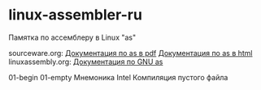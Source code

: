 # linux-assembler-ru
Памятка по ассемблеру в Linux "as"

sourceware.org:
    [Документация по as в pdf](https://www.sourceware.org/binutils/docs/as.pdf)
    [Документация по as в html](https://sourceware.org/binutils/docs/as/)
linuxassembly.org:
    [Документация по GNU as](http://www.linuxassembly.org/assembly-intro.html)



01-begin
    01-empty
        Мнемоника Intel
        Компиляция пустого файла
